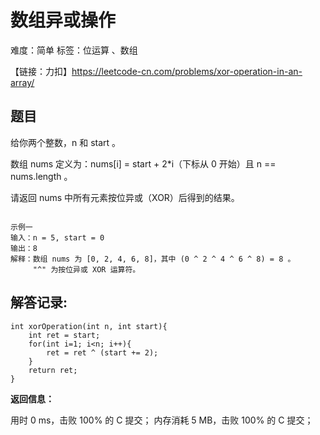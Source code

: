 # 数组异或操作
难度：简单
标签：位运算 、数组

【链接：力扣】https://leetcode-cn.com/problems/xor-operation-in-an-array/
## 题目
给你两个整数，n 和 start 。

数组 nums 定义为：nums[i] = start + 2*i（下标从 0 开始）且 n == nums.length 。

请返回 nums 中所有元素按位异或（XOR）后得到的结果。
```

示例一
输入：n = 5, start = 0
输出：8
解释：数组 nums 为 [0, 2, 4, 6, 8]，其中 (0 ^ 2 ^ 4 ^ 6 ^ 8) = 8 。
     "^" 为按位异或 XOR 运算符。
```


## 解答记录:
```
int xorOperation(int n, int start){
    int ret = start;
    for(int i=1; i<n; i++){
        ret = ret ^ (start += 2);
    }
    return ret;
}
```

**返回信息：**

用时 0 ms，击败 100% 的 C 提交；
内存消耗 5 MB，击败 100% 的 C 提交；
